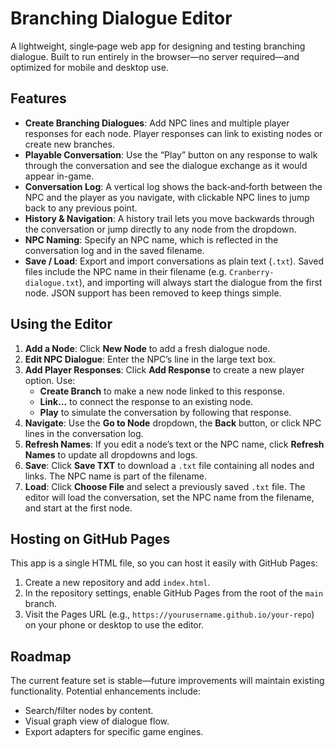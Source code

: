 # Branching Dialogue Editor

A lightweight, single‑page web app for designing and testing branching dialogue. Built to run entirely in the browser—no server required—and optimized for mobile and desktop use.

## Features

- **Create Branching Dialogues**: Add NPC lines and multiple player responses for each node. Player responses can link to existing nodes or create new branches.
- **Playable Conversation**: Use the “Play” button on any response to walk through the conversation and see the dialogue exchange as it would appear in-game.
- **Conversation Log**: A vertical log shows the back‑and‑forth between the NPC and the player as you navigate, with clickable NPC lines to jump back to any previous point.
- **History & Navigation**: A history trail lets you move backwards through the conversation or jump directly to any node from the dropdown.
- **NPC Naming**: Specify an NPC name, which is reflected in the conversation log and in the saved filename.
- **Save / Load**: Export and import conversations as plain text (`.txt`). Saved files include the NPC name in their filename (e.g. `Cranberry-dialogue.txt`), and importing will always start the dialogue from the first node. JSON support has been removed to keep things simple.

## Using the Editor

1. **Add a Node**: Click **New Node** to add a fresh dialogue node.
2. **Edit NPC Dialogue**: Enter the NPC’s line in the large text box.
3. **Add Player Responses**: Click **Add Response** to create a new player option. Use:
   - **Create Branch** to make a new node linked to this response.
   - **Link…** to connect the response to an existing node.
   - **Play** to simulate the conversation by following that response.
4. **Navigate**: Use the **Go to Node** dropdown, the **Back** button, or click NPC lines in the conversation log.
5. **Refresh Names**: If you edit a node’s text or the NPC name, click **Refresh Names** to update all dropdowns and logs.
6. **Save**: Click **Save TXT** to download a `.txt` file containing all nodes and links. The NPC name is part of the filename.
7. **Load**: Click **Choose File** and select a previously saved `.txt` file. The editor will load the conversation, set the NPC name from the filename, and start at the first node.

## Hosting on GitHub Pages

This app is a single HTML file, so you can host it easily with GitHub Pages:

1. Create a new repository and add `index.html`.
2. In the repository settings, enable GitHub Pages from the root of the `main` branch.
3. Visit the Pages URL (e.g., `https://yourusername.github.io/your-repo`) on your phone or desktop to use the editor.

## Roadmap

The current feature set is stable—future improvements will maintain existing functionality. Potential enhancements include:
- Search/filter nodes by content.
- Visual graph view of dialogue flow.
- Export adapters for specific game engines.
